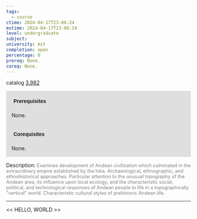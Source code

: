 ```yaml
---
tags:
  - course
ctime: 2024-04-17T23:06:24
mstime: 2024-04-17T23:06:24
level: undergraduate
subject: 
university: mit
completion: open
percentage: 0
prereq: None.
coreq: None.
---
```


catalog [3.982](http://student.mit.edu/catalog/m3b.html#3.982)

<span style="display: block; padding: 15px; background-color: rgb(100, 100, 100, 0.2);"><font id="m_prereq2979_0" style="display: block; font-family: Arial, sans-serif; font-weight: bold; padding: 5px">Prerequisites</font><br><span id="prereq2979_0">None.</span></span>
<span style="display: block; padding: 15px; background-color: rgb(100, 100, 100, 0.2);"><font id="m_coreq2979_0" style="display: block; font-family: Arial, sans-serif; font-weight: bold; padding: 5px">Corequisites</font><br><span id="coreq2979_0">None.</span></span>

<font style="">Description:</font>
<font style="color: grey; font-size: 0.8rem;">Examines development of Andean civilization which culminated in the extraordinary empire established by the Inka. Archaeological, ethnographic, and ethnohistorical approaches. Particular attention to the unusual topography of the Andean area, its influence upon local ecology, and the characteristic social, political, and technological responses of Andean people to life in a topographically "vertical" world. Characteristic cultural styles of prehistoric Andean life.</font>



---

<< HELLO, WORLD >>
